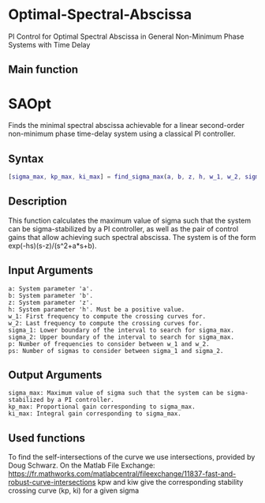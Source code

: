 # Optimal-Spectral-Abscissa
PI Control for Optimal Spectral Abscissa in General Non-Minimum Phase Systems with Time Delay

## Main function
# SAOpt

Finds the minimal spectral abscissa achievable for a linear second-order non-minimum phase time-delay system using a classical PI controller.

## Syntax

```matlab
[sigma_max, kp_max, ki_max] = find_sigma_max(a, b, z, h, w_1, w_2, sigma_1, sigma_2, p, ps)
```
## Description

This function calculates the maximum value of sigma such that the system can be sigma-stabilized by a PI controller, as well as the pair of control gains that allow achieving such spectral abscissa. The system is of the form exp(-hs)(s-z)/(s^2+a*s+b).
## Input Arguments

    a: System parameter 'a'.
    b: System parameter 'b'.
    z: System parameter 'z'.
    h: System parameter 'h'. Must be a positive value.
    w_1: First frequency to compute the crossing curves for.
    w_2: Last frequency to compute the crossing curves for.
    sigma_1: Lower boundary of the interval to search for sigma_max.
    sigma_2: Upper boundary of the interval to search for sigma_max.
    p: Number of frequencies to consider between w_1 and w_2.
    ps: Number of sigmas to consider between sigma_1 and sigma_2.

## Output Arguments

    sigma_max: Maximum value of sigma such that the system can be sigma-stabilized by a PI controller.
    kp_max: Proportional gain corresponding to sigma_max.
    ki_max: Integral gain corresponding to sigma_max.
## Used functions
To find the self-intersections of the curve we use intersections, provided by Doug Schwarz. On the Matlab File Exchange: https://fr.mathworks.com/matlabcentral/fileexchange/11837-fast-and-robust-curve-intersections 
kpw and kiw give the corresponding stability crossing curve (kp, ki) for a given sigma 
